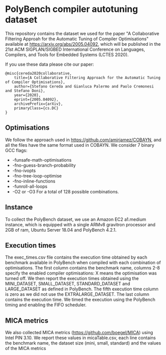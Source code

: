 # PolyBench compiler autotuning dataset 
This repository contains the dataset we used for the paper "A Collaborative Filtering Approah for the Automatic Tuning of Compiler Optimisations" available at https://arxiv.org/abs/2005.04092, which will be published in the 21st ACM SIGPLAN/SIGBED International Conference on Languages, Compilers, and Tools for Embedded Systems (LCTES 2020).

If you use these data please cite our paper:
```
@misc{cereda2020collaborative,
    title={A Collaborative Filtering Approach for the Automatic Tuning of Compiler Optimisations},
    author={Stefano Cereda and Gianluca Palermo and Paolo Cremonesi and Stefano Doni},
    year={2020},
    eprint={2005.04092},
    archivePrefix={arXiv},
    primaryClass={cs.DC}
}
```

## Optimisations
We follow the approach used in https://github.com/amirjamez/COBAYN, and all the files have the same format used in COBAYN.
We consider 7 binary GCC flags:
- -funsafe-math-optimisations
- -fno-guess-branch-probability
- -fno-ivopts
- -fno-tree-loop-optimise
- -fno-inline-functions
- -funroll-all-loops
- -O2 or -O3
For a total of 128 possible combinations.

## Instance
To collect the PolyBench dataset, we use an Amazon EC2 a1.medium instance, which is equipped with a single ARMv8 gravitron processor and 2GB of ram, Ubuntu Server 18.04 and PolyBench 4.2.1.

## Execution times
The exec_times.csv file contains the execution time obtained by each benchmark available in PolyBench when compiled with each combination of optimisations.
The first column contains the benchmark name, columns 2-8 specify the enabled compiler optimisations: X means the optimisation was turned off.
We then report the execution times obtained using the MINI_DATASET, SMALL_DATASET, STANDARD_DATASET and LARGE_DATASET as defined in PolyBench. The fifth execution time column is zero as we did not use the EXTRALARGE_DATASET.
The last column contains the execution time.
We timed the execution using the PolyBench timing and enabling the FIFO scheduler.

## MICA metrics
We also collected MICA metrics (https://github.com/boegel/MICA) using Intel PIN 3.10.
We report these values in micaTable.csv, each line contains the benchmark name, the dataset size (mini, small, standard) and the values of the MICA metrics
